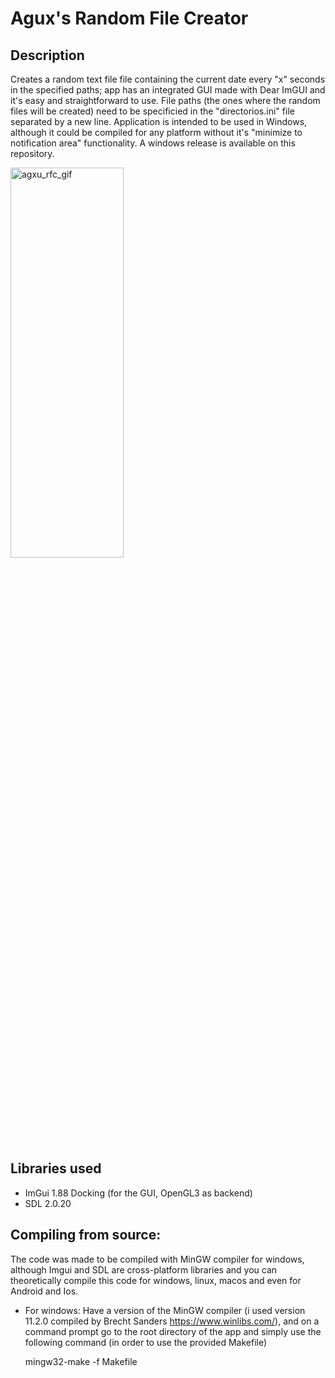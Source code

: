 # Agux's Random File Creator

## Description
Creates a random text file file containing the current date every "x" seconds in the specified paths; app has an integrated GUI made with Dear ImGUI and it's easy and straightforward to use.
File paths (the ones where the random files will be created) need to be specificied in the "directorios.ini" file separated by a new line.
Application is intended to be used in Windows, although it could be compiled for any platform without it's "minimize to notification area" functionality.
A windows release is available on this repository.

<!-- ![screen-gif](./prueba_rando_creator.gif) -->
<img src="https://github.com/aguxone/agux_random_file_creator/blob/gif_storage/prueba_rando_creator.gif?raw=true" alt="agxu_rfc_gif" width="60%" height="40%">

## Libraries used
- ImGui 1.88 Docking (for the GUI, OpenGL3 as backend)
- SDL 2.0.20

## Compiling from source:
The code was made to be compiled with MinGW compiler for windows, although Imgui and SDL are cross-platform libraries and you can theoretically compile this code for windows, linux, macos and even for Android and Ios.
- For windows: Have a version of the MinGW compiler (i used version 11.2.0 compiled by Brecht Sanders https://www.winlibs.com/), and on a command prompt go to the root directory of the app and simply use the following command (in order to use the provided Makefile)

    mingw32-make -f Makefile





